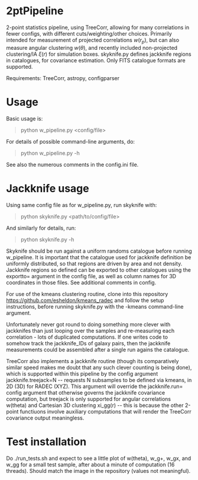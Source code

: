 # 2ptPipeline
2-point statistics pipeline, using TreeCorr, allowing for many correlations in fewer configs, with different cuts/weighting/other choices. Primarily intended for measurement of projected correlations $w(r_p)$, but can also measure angular clustering $w(\theta)$, and recently included non-projected clustering/IA $\xi(r)$ for simulation boxes. skyknife.py defines jackknife regions in catalogues, for covariance estimation. Only FITS catalogue formats are supported.

Requirements: TreeCorr, astropy, configparser

# Usage

Basic usage is:
> python w_pipeline.py <config/file> <command-line arguments>

For details of possible command-line arguments, do:
> python w_pipeline.py -h

See also the numerous comments in the config.ini file.

# Jackknife usage

Using same config file as for w_pipeline.py, run skyknife with:
> python skyknife.py <path/to/config/file> <command-line arguments>

And similarly for details, run:
> python skyknife.py -h

Skyknife should be run against a uniform randoms catalogue before running w_pipeline. It is important that the catalogue used for jackknife definition be uniformly distributed, so that regions are driven by area and not density. Jackknife regions so defined can be exported to other catalogues using the exportto= argument in the config file, as well as column names for 3D coordinates in those files. See additional comments in config.

For use of the kmeans clustering routine, clone into this repository https://github.com/esheldon/kmeans_radec and follow the setup instructions, before running skyknife.py with the -kmeans command-line argument.
  
Unfortunately never got round to doing something more clever with jackknifes than just looping over the samples and re-measuring each correlation - lots of duplicated computations. If one writes code to somehow track the jackknife_IDs of galaxy pairs, then the jackknife measurements could be assembled after a single run agains the catalogue.

TreeCorr also implements a jackknife routine (though its comparatively similar speed makes me doubt that any such clever counting is being done), which is supported within this pipeline by the config argument jackknife.treejack=N -- requests N subsamples to be defined via kmeans, in 2D (3D) for RADEC (XYZ). This argument will override the jackknife.run= config argument that otherwise governs the jackknife covariance computation, but treejack is only supported for angular correlations w(theta) and Cartesian 3D clustering xi_gg(r) -- this is because the other 2-point functiuons involve auxiliary computations that will render the TreeCorr covariance output meaningless.

# Test installation

Do ./run_tests.sh and expect to see a little plot of w(theta), w_g+, w_gx, and w_gg for a small test sample, after about a minute of computation (16 threads). Should match the image in the repository (values not meaningful).
